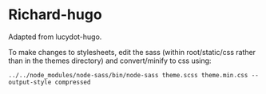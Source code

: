 # Richard-hugo

Adapted from lucydot-hugo.

To make changes to stylesheets, edit the sass (within root/static/css rather than in the themes directory) and convert/minify to css using:

```../../node_modules/node-sass/bin/node-sass theme.scss theme.min.css --output-style compressed```
